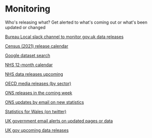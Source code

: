 Monitoring
==========

Who's releasing what? Get alerted to what's coming out or what's been updated or changed

[Bureau Local slack channel to monitor gov.uk data releases](https://bureau-local-slack-invite.herokuapp.com/)

[Census (2021) release calendar](https://www.ons.gov.uk/census/censustransformationprogramme/census2021outputs/releaseplans)

[Google dataset search](https://datasetsearch.research.google.com/)

[NHS 12-month calendar](https://www.england.nhs.uk/statistics/12-months-statistics-calendar/)

[NHS data releases upcoming](https://digital.nhs.uk/search/document-type/publication/publicationStatus/false?searchTab=data&sort=date&publiclyAccessible=false&contentSearch=false)

[OECD media releases (by sector)](https://survey2018.oecd.org/Survey.aspx?s=e16cb6ce51dd4c619627d6259c3d7e57%20)

[ONS releases in the coming week](https://www.ons.gov.uk/releasecalendar?view=upcoming)

[ONS updates by email on new statistics](https://public.govdelivery.com/accounts/UKONS/subscriber/network)

[Statistics for Wales (on twitter)](https://twitter.com/statisticswales)

[UK government email alerts on updated pages or data](https://www.gov.uk/help/update-email-notifications)

[UK gov upcoming data releases](https://www.gov.uk/search/research-and-statistics?content_store_document_type=upcoming_statistics&order=updated-newest)
